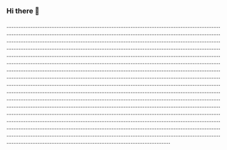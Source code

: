 ### Hi there 👋

...............................................................................................................................................................................................................................................................................................................................................................................................................................................................................................................................................................................................................................................................................................................................................................................................................................................................................................................................................................................................................................................................................................................................................................................................................................................................................................................................................................................................................................................................................................................................................................................................................................................................................................................................................................................................................................................................................................................................................................................................................................................................................................................................................................